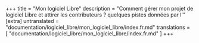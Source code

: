 +++
title = "Mon logiciel Libre"
description = "Comment gérer mon projet de logiciel Libre et attirer les contributeurs ? quelques pistes données par l'"
[extra]
untranslated = "documentation/logiciel_libre/mon_logiciel_libre/index.fr.md"
translations = [
    "documentation/logiciel_libre/mon_logiciel_libre/index.fr.md"
]
+++

